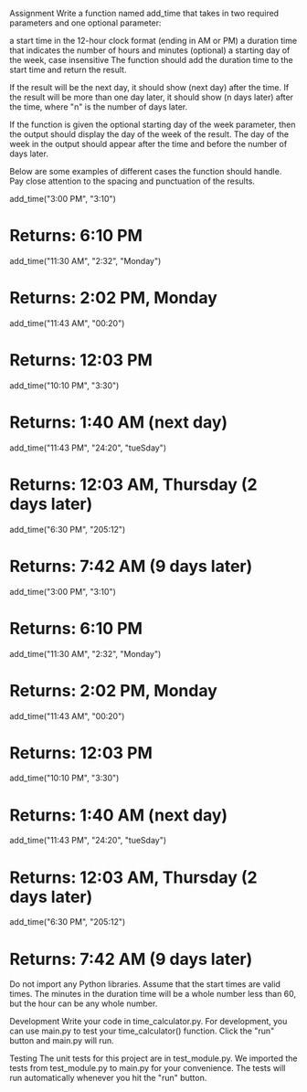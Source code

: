 Assignment
Write a function named add_time that takes in two required parameters and one optional parameter:

a start time in the 12-hour clock format (ending in AM or PM)
a duration time that indicates the number of hours and minutes
(optional) a starting day of the week, case insensitive
The function should add the duration time to the start time and return the result.

If the result will be the next day, it should show (next day) after the time. If the result will be more than one day later, it should show (n days later) after the time, where "n" is the number of days later.

If the function is given the optional starting day of the week parameter, then the output should display the day of the week of the result. The day of the week in the output should appear after the time and before the number of days later.

Below are some examples of different cases the function should handle. Pay close attention to the spacing and punctuation of the results.

add_time("3:00 PM", "3:10")
# Returns: 6:10 PM
 
add_time("11:30 AM", "2:32", "Monday")
# Returns: 2:02 PM, Monday
 
add_time("11:43 AM", "00:20")
# Returns: 12:03 PM
 
add_time("10:10 PM", "3:30")
# Returns: 1:40 AM (next day)
 
add_time("11:43 PM", "24:20", "tueSday")
# Returns: 12:03 AM, Thursday (2 days later)
 
add_time("6:30 PM", "205:12")
# Returns: 7:42 AM (9 days later)
add_time("3:00 PM", "3:10")
# Returns: 6:10 PM

add_time("11:30 AM", "2:32", "Monday")
# Returns: 2:02 PM, Monday

add_time("11:43 AM", "00:20")
# Returns: 12:03 PM

add_time("10:10 PM", "3:30")
# Returns: 1:40 AM (next day)

add_time("11:43 PM", "24:20", "tueSday")
# Returns: 12:03 AM, Thursday (2 days later)

add_time("6:30 PM", "205:12")
# Returns: 7:42 AM (9 days later)
Do not import any Python libraries. Assume that the start times are valid times. The minutes in the duration time will be a whole number less than 60, but the hour can be any whole number.

Development
Write your code in time_calculator.py. For development, you can use main.py to test your time_calculator() function. Click the "run" button and main.py will run.

Testing
The unit tests for this project are in test_module.py. We imported the tests from test_module.py to main.py for your convenience. The tests will run automatically whenever you hit the "run" button.